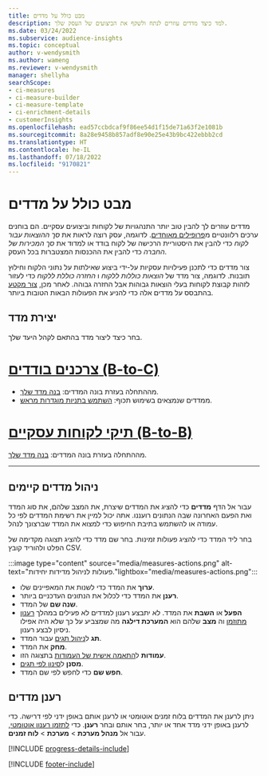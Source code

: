 ```yaml
---
title: מבט כולל על מדדים
description: למד כיצד מדדים עוזרים לנתח ולשקף את הביצועים של העסק שלך.
ms.date: 03/24/2022
ms.subservice: audience-insights
ms.topic: conceptual
author: v-wendysmith
ms.author: wameng
ms.reviewer: v-wendysmith
manager: shellyha
searchScope:
- ci-measures
- ci-measure-builder
- ci-measure-template
- ci-enrichment-details
- customerInsights
ms.openlocfilehash: ead57ccbdcaf9f86ee54d1f15de71a63f2e1081b
ms.sourcegitcommit: 8a28e9458b857adf8e90e25e43b9bc422ebbb2cd
ms.translationtype: HT
ms.contentlocale: he-IL
ms.lasthandoff: 07/18/2022
ms.locfileid: "9170821"
---
```

# <a name="measures-overview"></a>מבט כולל על מדדים

מדדים עוזרים לך להבין טוב יותר התנהגויות של לקוחות וביצועים עסקיים. הם בוחנים ערכים רלוונטיים מ[פרופילים מאוחדים](data-unification.md). לדוגמה, עסק רוצה לראות את *סך ההוצאות עבור לקוח* כדי להבין את היסטוריית הרכישה של לקוח בודד או למדוד את *סך המכירות של החברה* כדי להבין את ההכנסות המצטברות בכל העסק.

צור מדדים כדי לתכנן פעילויות עסקיות על-ידי ביצוע שאילתות על נתוני הלקוח וחילוץ תובנות. לדוגמה, צור מדד של *הוצאות כוללות ללקוח* ו *החזרה כוללת ללקוח* כדי לעזור לזהות קבוצת לקוחות בעלי הוצאות גבוהות אבל החזרה גבוהה. לאחר מכן, [צור מקטע](segments.md) בהתבסס על מדדים אלה כדי להניע את הפעולות הבאות הטובות ביותר.

## <a name="create-a-measure"></a>יצירת מדד

בחר כיצד ליצור מדד בהתאם לקהל היעד שלך.

# <a name="individual-consumers-b-to-c"></a>[צרכנים בודדים (B-to-C)](#tab/b2c)

- מההתחלה בעזרת בונה המדדים: [בנה מדד שלך](measure-builder.md).
- ממדדים שנמצאים בשימוש תכוף: [השתמש בתניות מוגדרות מראש](measure-templates.md).

# <a name="business-accounts-b-to-b"></a>[תיקי לקוחות עסקיים (B-to-B)](#tab/b2b)

מההתחלה בעזרת בונה המדדים: [בנה מדד שלך](measure-builder.md).

---

## <a name="manage-existing-measures"></a>ניהול מדדים קיימים

עבור אל הדף **מדדים** כדי להציג את המדדים שיצרת, את המצב שלהם, את סוג המדד ואת הפעם האחרונה שבה הנתונים רועננו. אתה יכול למיין את רשימת המדדים לפי כל עמודה או להשתמש בתיבת החיפוש כדי למצוא את המדד שברצונך לנהל.

בחר ליד המדד כדי להציג פעולות זמינות. בחר שם מדד כדי להציג תצוגה מקדימה של הפלט ולהוריד קובץ CSV.

:::image type="content" source="media/measures-actions.png" alt-text="פעולות לניהול מדידות יחידות."lightbox="media/measures-actions.png":::

- **ערוך** את המדד כדי לשנות את המאפיינים שלו.
- **רענן** את המדד כדי לכלול את הנתונים העדכניים ביותר.
- **שנה שם** של המדד.
- **הפעל** או **השבת** את המדד. לא יתבצע רענון למדדים לא פעילים במהלך [רענון מתוזמן](system.md#schedule-tab) וה **מצב** שלהם הוא **המערכת דילגה** מה שמצביע על כך שלא היה אפילו ניסיון לבצע רענון.
- **תג** ל[ניהול תגים](work-with-tags-columns.md#manage-tags) עבור המדד.
- **מחק** את המדד.
- **עמודות** ל[התאמה אישית של העמודות](work-with-tags-columns.md#customize-columns) בתצוגה הזו.
- **מסנן** ל[סינון לפי תגים](work-with-tags-columns.md#filter-on-tags).
- **חפש שם** כדי לחפש לפי שם המדד.

## <a name="refresh-measures"></a>רענן מדדים

ניתן לרענן את המדדים בלוח זמנים אוטומטי או לרענן אותם באופן ידני לפי דרישה. כדי לרענן באופן ידני מדד אחד או יותר, בחר אותם ובחר **רענן**. כדי [לתזמן רענון אוטומטי](system.md#schedule-tab), עבור אל **מנהל מערכת** > **מערכת** > **לוח זמנים**.

[!INCLUDE [progress-details-include](includes/progress-details-pane.md)]

[!INCLUDE [footer-include](includes/footer-banner.md)]
